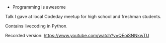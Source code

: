 * Programming is awesome

Talk I gave at local Codeday meetup for high school and freshman students.

Contains livecoding in Python.

Recorded version: https://www.youtube.com/watch?v=QEoiSNNkwTU